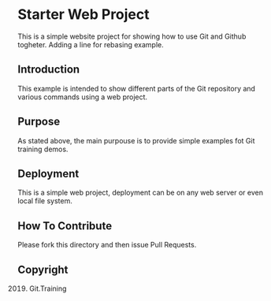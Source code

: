 # Starter Web Project

This is a simple website project for showing how to use Git and
Github togheter. Adding a line for rebasing example.


## Introduction

This example is intended to show different parts of the Git repository and various commands
using a web project.


## Purpose

As stated above, the main purpouse is to provide simple examples fot Git training
demos.


## Deployment

This is a simple web project, deployment can be on any web server or even
local file system.


## How To Contribute

Please fork this directory and then issue Pull Requests.

## Copyright

2019. Git.Training
